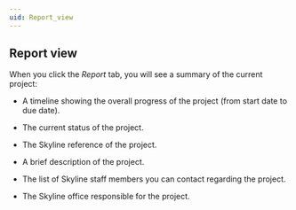 ```yaml
---
uid: Report_view
---
```


## Report view

When you click the *Report* tab, you will see a summary of the current project:

- A timeline showing the overall progress of the project (from start date to due date).

- The current status of the project.

- The Skyline reference of the project.

- A brief description of the project.

- The list of Skyline staff members you can contact regarding the project.

- The Skyline office responsible for the project.
